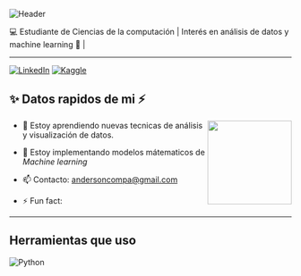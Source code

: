 ![Header](./your-header-image-name.png)

 💻 Estudiante de Ciencias de la computación | Interés en análisis de datos y machine learning 🧐 | 

 ***

 [![LinkedIn](https://img.shields.io/badge/linkedin-%230077B5.svg?style=for-the-badge&logo=linkedin&logoColor=white)](https://www.linkedin.com/in/juanjvalencia2611)
 [![Kaggle](https://img.shields.io/badge/Kaggle-035a7d?style=for-the-badge&logo=kaggle&logoColor=white)](https://www.kaggle.com/juanjvalencia)

##  ✨ Datos rapidos de mi ⚡

<img align= "right" src="https://media.giphy.com/media/0lGd2OXXHe4tFhb7Wh/giphy.gif?cid=790b7611tbkn0fchwbicy4cwicgwrph4ow13027vm1xn1x61&ep=v1_gifs_search&rid=giphy.gif&ct=g" width=150>

- 🌱 Estoy aprendiendo nuevas tecnicas de análisis 
 y visualización de datos.

- 🔭 Estoy implementando modelos mátematicos de *Machine learning*

- 📫 Contacto:  andersoncompa@gmail.com

- ⚡ Fun fact: 

***
## Herramientas que uso
![Python](https://img.shields.io/badge/python-3670A0?style=for-the-badge&logo=python&logoColor=ffdd54)    

